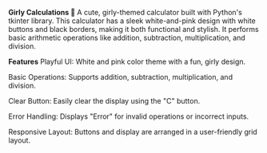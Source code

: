 **Girly Calculations 🎀**
A cute, girly-themed calculator built with Python's tkinter library. 
This calculator has a sleek white-and-pink design with white buttons and black borders, making it both functional and stylish. 
It performs basic arithmetic operations like addition, subtraction, multiplication, and division.

**Features**
Playful UI: White and pink color theme with a fun, girly design.

Basic Operations: Supports addition, subtraction, multiplication, and division.

Clear Button: Easily clear the display using the "C" button.

Error Handling: Displays "Error" for invalid operations or incorrect inputs.

Responsive Layout: Buttons and display are arranged in a user-friendly grid layout.
